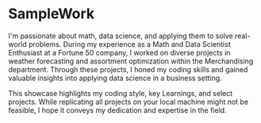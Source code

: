 # SampleWork
I'm passionate about math, data science, and applying them to solve real-world problems. During my experience as a Math and Data Scientist Enthusiast at a Fortune 50 company, I worked on diverse projects in weather forecasting and assortment optimization within the Merchandising department. Through these projects, I honed my coding skills and gained valuable insights into applying data science in a business setting.

This showcase highlights my coding style, key Learnings, and select projects. While replicating all projects on your local machine might not be feasible, I hope it conveys my dedication and expertise in the field.
